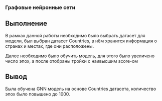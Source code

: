 ### Графовые нейронные сети ###

## Выполнение ##

В рамках данной работы необходимо было выбрать датасет для модели, был выбран
датасет Countries, в нём хранится информация о странах и местах, где они расположены.

Далее необходимо было обучить модель, для этого было увеличено число эпох, а после отобраны тройки
с наивысшим score-ом

## Вывод ##
Была обучена GNN модель на основе Countries датасета, количество эпох было повышено до 1000.
